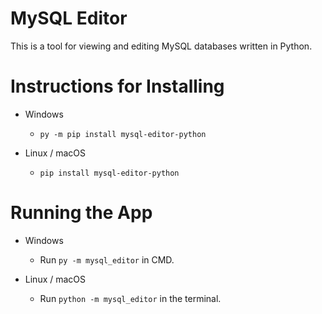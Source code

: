 # MySQL Editor

This is a tool for viewing and editing MySQL databases written in Python.

# Instructions for Installing

+ Windows
    + ```py -m pip install mysql-editor-python```


+ Linux / macOS
    + ```pip install mysql-editor-python```

# Running the App

+ Windows
    + Run ```py -m mysql_editor``` in CMD.


+ Linux / macOS
    + Run ```python -m mysql_editor``` in the terminal.
